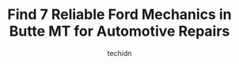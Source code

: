 ---
layout: ampstory
image: https://images.unsplash.com/photo-1629661414961-62b0d03007ab?ixlib=rb-4.0.3&ixid=MnwxMjA3fDB8MHxwaG90by1wYWdlfHx8fGVufDB8fHx8&auto=format&fit=crop&w=640&h=853&q=80
author: techidn
featured: false
description: Discover the 7 best Ford Mechanic in Butte MT, USA and ensure your vehicle receives the highest quality of care. These trusted professionals are known for their skill, knowledge, and dedicat
title: Find 7 Reliable Ford Mechanics in Butte MT for Automotive Repairs
cover:
   title: Find 7 Reliable Ford Mechanics in Butte MT for Automotive Repairs
   subtitle: Rickpate
   background: https://images.unsplash.com/photo-1629661414961-62b0d03007ab?ixlib=rb-4.0.3&ixid=MnwxMjA3fDB8MHxwaG90by1wYWdlfHx8fGVufDB8fHx8&auto=format&fit=crop&w=640&h=853&q=80

pages: 
 - layout: thirds
   top: <h1>#1 Gilboys Towing</h1>
   bottom: "<p>I had my car, and truck picked up and moved to where I needed them to go recently... Tow truck guy was the coolest and very professional!!! Thank you, and I will definite</p>"
   background: https://www.knot35.com/toplist/wp-content/uploads/2023/06/best-ford-mechanic-1-in-butte-mt-1685841735.jpeg
   backgroundblur: true
 - layout: thirds
   top: <h1>#2 American Car Care Center</h1>
   bottom: "<p>3600 Harrison Ave, Butte, MT 59701, United States</p>"
   background: https://www.knot35.com/toplist/wp-content/uploads/2023/06/best-ford-mechanic-2-in-butte-mt-1685841735.png
   cta:
      link: https://www.knot35.com/toplist/find-7-reliable-ford-mechanics-in-butte-mt-for-automotive-repairs/
      text: Find 7 Reliable Ford Mechanics in Butte MT for Automotive Repairs
 - layout: thirds
   top: <h1>#3 Certified Transmission & Auto Repair</h1>
   bottom: "<p>3934 Wynne Ave, Butte, MT 59701, United States</p>"
   background: https://www.knot35.com/toplist/wp-content/uploads/2023/06/best-ford-mechanic-3-in-butte-mt-1685841736.png
   cta:
      link: https://www.knot35.com/toplist/find-7-reliable-ford-mechanics-in-butte-mt-for-automotive-repairs/
      text: Find 7 Reliable Ford Mechanics in Butte MT for Automotive Repairs
 - layout: thirds
   top: <h1>#4 Micks Repair LLC</h1>
   bottom: "<p>300 Holland St, Butte, MT 59701, United States</p>"
   background: https://images.unsplash.com/photo-1484589065579-248aad0d8b13?ixlib=rb-4.0.3&ixid=MnwxMjA3fDB8MHxwaG90by1wYWdlfHx8fGVufDB8fHx8&auto=format&fit=crop&w=640&h=853&q=80
   cta:
      link: https://www.knot35.com/toplist/find-7-reliable-ford-mechanics-in-butte-mt-for-automotive-repairs/
      text: Find 7 Reliable Ford Mechanics in Butte MT for Automotive Repairs
 - layout: thirds
   top: <h1>#5 Pro Repair</h1>
   bottom: "<p>1750 4 Mile, Butte, MT 59701, United States</p>"
   background: https://images.unsplash.com/photo-1547366785-564103df7e13?ixlib=rb-4.0.3&ixid=MnwxMjA3fDB8MHxwaG90by1wYWdlfHx8fGVufDB8fHx8&auto=format&fit=crop&w=640&h=853&q=80
   cta:
      link: https://www.knot35.com/toplist/find-7-reliable-ford-mechanics-in-butte-mt-for-automotive-repairs/
      text: Find 7 Reliable Ford Mechanics in Butte MT for Automotive Repairs
 - layout: thirds
   top: <h1>#6 Baker Towing & Repair</h1>
   bottom: "<p>521 Cobban St, Butte, MT 59701, United States</p>"
   background: https://images.unsplash.com/photo-1488554378835-f7acf46e6c98?ixlib=rb-4.0.3&ixid=MnwxMjA3fDB8MHxwaG90by1wYWdlfHx8fGVufDB8fHx8&auto=format&fit=crop&w=640&h=853&q=80
   cta:
      link: https://www.knot35.com/toplist/find-7-reliable-ford-mechanics-in-butte-mt-for-automotive-repairs/
      text: Find 7 Reliable Ford Mechanics in Butte MT for Automotive Repairs
 - layout: thirds
   top: <h1>#7 I-90 Auto Repair & Salvage</h1>
   bottom: "<p>Munich St, Butte, MT 59701, United States</p>"
   background: https://images.unsplash.com/photo-1462556791646-c201b8241a94?ixlib=rb-4.0.3&ixid=MnwxMjA3fDB8MHxwaG90by1wYWdlfHx8fGVufDB8fHx8&auto=format&fit=crop&w=640&h=853&q=80
   cta:
      link: https://www.knot35.com/toplist/find-7-reliable-ford-mechanics-in-butte-mt-for-automotive-repairs/
      text: Find 7 Reliable Ford Mechanics in Butte MT for Automotive Repairs
 - layout: thirds
   middle: Continue reading...
   background: https://images.unsplash.com/photo-1540457036297-448b6b99e91c?ixlib=rb-4.0.3&ixid=MnwxMjA3fDB8MHxwaG90by1wYWdlfHx8fGVufDB8fHx8&auto=format&fit=crop&w=640&h=853&q=80
   cta:
      link: https://www.knot35.com/toplist/find-7-reliable-ford-mechanics-in-butte-mt-for-automotive-repairs/
      text: Find 7 Reliable Ford Mechanics in Butte MT for Automotive Repairs
      
---